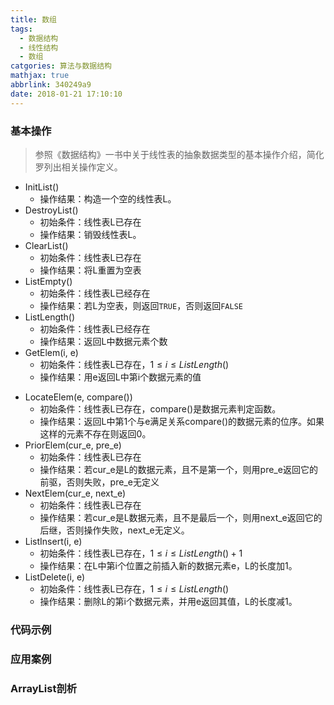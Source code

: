 ```yaml
---
title: 数组
tags:
  - 数据结构
  - 线性结构
  - 数组
catgories: 算法与数据结构
mathjax: true
abbrlink: 340249a9
date: 2018-01-21 17:10:10
---
```


### 基本操作
> 参照《数据结构》一书中关于线性表的抽象数据类型的基本操作介绍，简化罗列出相关操作定义。

- InitList()
    + 操作结果：构造一个空的线性表L。
- DestroyList()
    + 初始条件：线性表L已存在
    + 操作结果：销毁线性表L。
- ClearList()
    + 初始条件：线性表L已存在
    + 操作结果：将L重置为空表
- ListEmpty()
    + 初始条件：线性表L已经存在
    + 操作结果：若L为空表，则返回`TRUE`，否则返回`FALSE`
- ListLength()
    + 初始条件：线性表L已经存在
    + 操作结果：返回L中数据元素个数
- GetElem(i, e)
    + 初始条件：线性表L已存在，$1 \leq i \leq ListLength()$
    + 操作结果：用e返回L中第i个数据元素的值
<!-- more -->
- LocateElem(e, compare())
    + 初始条件：线性表L已存在，compare()是数据元素判定函数。
    + 操作结果：返回L中第1个与e满足关系compare()的数据元素的位序。如果这样的元素不存在则返回0。
- PriorElem(cur_e, pre_e)
    + 初始条件：线性表L已存在
    + 操作结果：若cur_e是L的数据元素，且不是第一个，则用pre_e返回它的前驱，否则失败，pre_e无定义
- NextElem(cur_e, next_e)
    + 初始条件：线性表L已存在
    + 操作结果：若cur_e是L数据元素，且不是最后一个，则用next_e返回它的后继，否则操作失败，next_e无定义。
- ListInsert(i, e)
    + 初始条件：线性表L已存在，$1 \leq i \leq ListLength() + 1$
    + 操作结果：在L中第i个位置之前插入新的数据元素e，L的长度加1。
- ListDelete(i, e)
    + 初始条件：线性表L已存在，$1 \leq i \leq ListLength()$
    + 操作结果：删除L的第i个数据元素，并用e返回其值，L的长度减1。

### 代码示例

### 应用案例

### ArrayList剖析